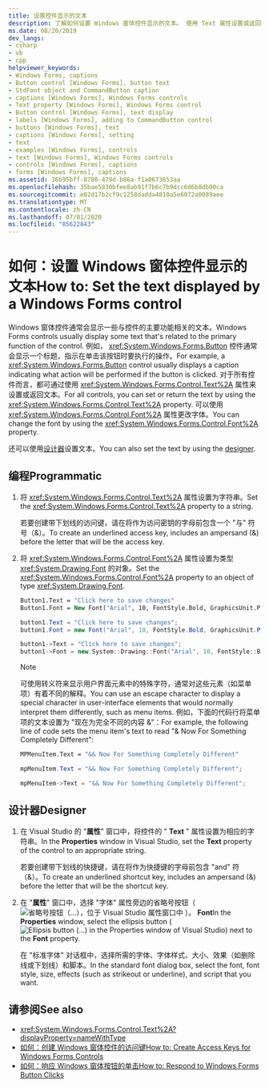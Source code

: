 ```yaml
---
title: 设置控件显示的文本
description: 了解如何设置 Windows 窗体控件显示的文本。 使用 Text 属性设置或返回文本，或使用 Font 属性更改字体。
ms.date: 08/20/2019
dev_langs:
- csharp
- vb
- cpp
helpviewer_keywords:
- Windows Forms, captions
- Button control [Windows Forms], button text
- StdFont object and CommandButton caption
- captions [Windows Forms], Windows Forms controls
- Text property [Windows Forms], Windows Forms control
- Button control [Windows Forms], text display
- labels [Windows Forms], adding to CommandButton control
- buttons [Windows Forms], text
- captions [Windows Forms], setting
- text
- examples [Windows Forms], controls
- text [Windows Forms], Windows Forms controls
- controls [Windows Forms], captions
- forms [Windows Forms], captions
ms.assetid: 36b95bff-8780-479d-b86a-f1a0673653aa
ms.openlocfilehash: 35bae5830bfee8ab91f7b6c7b9dcc6d6b8db00ca
ms.sourcegitcommit: e02d17b2cf9c1258dadda4810a5e6072a0089aee
ms.translationtype: MT
ms.contentlocale: zh-CN
ms.lasthandoff: 07/01/2020
ms.locfileid: "85622843"
---
```

# <a name="how-to-set-the-text-displayed-by-a-windows-forms-control"></a><span data-ttu-id="38f76-104">如何：设置 Windows 窗体控件显示的文本</span><span class="sxs-lookup"><span data-stu-id="38f76-104">How to: Set the text displayed by a Windows Forms control</span></span>

<span data-ttu-id="38f76-105">Windows 窗体控件通常会显示一些与控件的主要功能相关的文本。</span><span class="sxs-lookup"><span data-stu-id="38f76-105">Windows Forms controls usually display some text that's related to the primary function of the control.</span></span> <span data-ttu-id="38f76-106">例如， <xref:System.Windows.Forms.Button> 控件通常会显示一个标题，指示在单击该按钮时要执行的操作。</span><span class="sxs-lookup"><span data-stu-id="38f76-106">For example, a <xref:System.Windows.Forms.Button> control usually displays a caption indicating what action will be performed if the button is clicked.</span></span> <span data-ttu-id="38f76-107">对于所有控件而言，都可通过使用 <xref:System.Windows.Forms.Control.Text%2A> 属性来设置或返回文本。</span><span class="sxs-lookup"><span data-stu-id="38f76-107">For all controls, you can set or return the text by using the <xref:System.Windows.Forms.Control.Text%2A> property.</span></span> <span data-ttu-id="38f76-108">可以使用 <xref:System.Windows.Forms.Control.Font%2A> 属性更改字体。</span><span class="sxs-lookup"><span data-stu-id="38f76-108">You can change the font by using the <xref:System.Windows.Forms.Control.Font%2A> property.</span></span>

<span data-ttu-id="38f76-109">还可以使用[设计器](#designer)设置文本。</span><span class="sxs-lookup"><span data-stu-id="38f76-109">You can also set the text by using the [designer](#designer).</span></span>

## <a name="programmatic"></a><span data-ttu-id="38f76-110">编程</span><span class="sxs-lookup"><span data-stu-id="38f76-110">Programmatic</span></span>

1. <span data-ttu-id="38f76-111">将 <xref:System.Windows.Forms.Control.Text%2A> 属性设置为字符串。</span><span class="sxs-lookup"><span data-stu-id="38f76-111">Set the <xref:System.Windows.Forms.Control.Text%2A> property to a string.</span></span>

   <span data-ttu-id="38f76-112">若要创建带下划线的访问键，请在将作为访问密钥的字母前包含一个 "与" 符号（&）。</span><span class="sxs-lookup"><span data-stu-id="38f76-112">To create an underlined access key, includes an ampersand (&) before the letter that will be the access key.</span></span>

2. <span data-ttu-id="38f76-113">将 <xref:System.Windows.Forms.Control.Font%2A> 属性设置为类型 <xref:System.Drawing.Font> 的对象。</span><span class="sxs-lookup"><span data-stu-id="38f76-113">Set the <xref:System.Windows.Forms.Control.Font%2A> property to an object of type <xref:System.Drawing.Font>.</span></span>

    ```vb
    Button1.Text = "Click here to save changes"
    Button1.Font = New Font("Arial", 10, FontStyle.Bold, GraphicsUnit.Point)
    ```

    ```csharp
    button1.Text = "Click here to save changes";
    button1.Font = new Font("Arial", 10, FontStyle.Bold, GraphicsUnit.Point);
    ```

    ```cpp
    button1->Text = "Click here to save changes";
    button1->Font = new System::Drawing::Font("Arial", 10, FontStyle::Bold, GraphicsUnit::Point);
    ```

    > [!NOTE]
    > <span data-ttu-id="38f76-114">可使用转义符来显示用户界面元素中的特殊字符，通常对这些元素（如菜单项）有着不同的解释。</span><span class="sxs-lookup"><span data-stu-id="38f76-114">You can use an escape character to display a special character in user-interface elements that would normally interpret them differently, such as menu items.</span></span> <span data-ttu-id="38f76-115">例如，下面的代码行将菜单项的文本设置为 "现在为完全不同的内容 &"：</span><span class="sxs-lookup"><span data-stu-id="38f76-115">For example, the following line of code sets the menu item's text to read "& Now For Something Completely Different":</span></span>

    ```vb
    MPMenuItem.Text = "&& Now For Something Completely Different"
    ```

    ```csharp
    mpMenuItem.Text = "&& Now For Something Completely Different";
    ```

    ```cpp
    mpMenuItem->Text = "&& Now For Something Completely Different";
    ```

## <a name="designer"></a><span data-ttu-id="38f76-116">设计器</span><span class="sxs-lookup"><span data-stu-id="38f76-116">Designer</span></span>

1. <span data-ttu-id="38f76-117">在 Visual Studio 的 "**属性**" 窗口中，将控件的 " **Text** " 属性设置为相应的字符串。</span><span class="sxs-lookup"><span data-stu-id="38f76-117">In the **Properties** window in Visual Studio, set the **Text** property of the control to an appropriate string.</span></span>

   <span data-ttu-id="38f76-118">若要创建带下划线的快捷键，请在将作为快捷键的字母前包含 "and" 符（&）。</span><span class="sxs-lookup"><span data-stu-id="38f76-118">To create an underlined shortcut key, includes an ampersand (&) before the letter that will be the shortcut key.</span></span>

2. <span data-ttu-id="38f76-119">在 "**属性**" 窗口中，选择 "字体" 属性旁边的省略号按钮（ ![ 省略号按钮（...），位于 Visual Studio 属性窗口中 ](./media/visual-studio-ellipsis-button.png) ）。 **Font**</span><span class="sxs-lookup"><span data-stu-id="38f76-119">In the **Properties** window, select the ellipsis button (![Ellipsis button (...) in the Properties window of Visual Studio](./media/visual-studio-ellipsis-button.png)) next to the **Font** property.</span></span>

   <span data-ttu-id="38f76-120">在 "标准字体" 对话框中，选择所需的字体、字体样式、大小、效果（如删除线或下划线）和脚本。</span><span class="sxs-lookup"><span data-stu-id="38f76-120">In the standard font dialog box, select the font, font style, size, effects (such as strikeout or underline), and script that you want.</span></span>

## <a name="see-also"></a><span data-ttu-id="38f76-121">请参阅</span><span class="sxs-lookup"><span data-stu-id="38f76-121">See also</span></span>

- <xref:System.Windows.Forms.Control.Text%2A?displayProperty=nameWithType>
- [<span data-ttu-id="38f76-122">如何：创建 Windows 窗体控件的访问键</span><span class="sxs-lookup"><span data-stu-id="38f76-122">How to: Create Access Keys for Windows Forms Controls</span></span>](how-to-create-access-keys-for-windows-forms-controls.md)
- [<span data-ttu-id="38f76-123">如何：响应 Windows 窗体按钮的单击</span><span class="sxs-lookup"><span data-stu-id="38f76-123">How to: Respond to Windows Forms Button Clicks</span></span>](how-to-respond-to-windows-forms-button-clicks.md)
